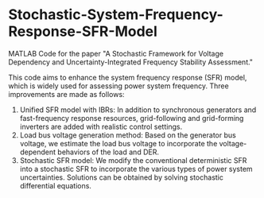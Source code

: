 # Stochastic-System-Frequency-Response-SFR-Model
MATLAB Code for the paper "A Stochastic Framework for Voltage Dependency and Uncertainty-Integrated Frequency Stability Assessment."

This code aims to enhance the system frequency response (SFR) model, which is widely used for assessing power system frequency.
Three improvements are made as follows:
1) Unified SFR model with IBRs: In addition to synchronous generators and fast-frequency response resources, grid-following and grid-forming inverters are added with realistic control settings.
2) Load bus voltage generation method: Based on the generator bus voltage, we estimate the load bus voltage to incorporate the voltage-dependent behaviors of the load and DER.
3) Stochastic SFR model: We modify the conventional deterministic SFR into a stochastic SFR to incorporate the various types of power system uncertainties. Solutions can be obtained by solving stochastic differential equations.
